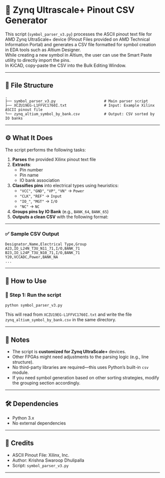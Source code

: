 
# 🧩 Zynq Ultrascale+ Pinout CSV Generator

This script (`symbol_parser_v3.py`) processes the ASCII pinout text file for AMD Zynq UltraScale+ device (Pinout Files provided on AMD Technical Information Portal) and generates a CSV file formatted for symbol creation in EDA tools such as Altium Designer.  
While creating a new symbol in Altium, the user can use the Smart Paste utility to directly import the pins.  
In KiCAD, copy-paste the CSV into the Bulk Editing Window.

---

## 📂 File Structure

```
.
├── symbol_parser_v3.py                      # Main parser script
├── XCZU19EG-L1FFVC1760I.txt                 # Input: Example Xilinx ASCII pinout file
└── zynq_altium_symbol_by_bank.csv           # Output: CSV sorted by IO banks
```

---

## ⚙️ What It Does

The script performs the following tasks:

1. **Parses** the provided Xilinx pinout text file
2. **Extracts**:
   - Pin number
   - Pin name
   - IO bank association
3. **Classifies pins** into electrical types using heuristics:
   - `"VCC"`, `"GND"`, `"VP"`, `"VN"` → `Power`
   - `"CLK"`, `"REF"` → `Input`
   - `"IO_"`, `"MGT"` → `I/O`
   - `"NC"` → `NC`
4. **Groups pins by IO Bank** (e.g., `BANK_64`, `BANK_65`)
5. **Outputs a clean CSV** with the following format:

---

### ✅ Sample CSV Output

```csv
Designator,Name,Electrical Type,Group
A23,IO_L24N_T3U_N11_71,I/O,BANK_71
B23,IO_L24P_T3U_N10_71,I/O,BANK_71
Y20,VCCADC,Power,BANK_NA
...
```

---

## 🧪 How to Use

### 🐍 Step 1: Run the script

```bash
python symbol_parser_v3.py
```

This will read from `XCZU19EG-L1FFVC1760I.txt` and write the file `zynq_altium_symbol_by_bank.csv` in the same directory.

---

## 📌 Notes

- The script is **customized for Zynq UltraScale+** devices.
- Other FPGAs might need adjustments to the parsing logic (e.g., line structure).
- No third-party libraries are required—this uses Python’s built-in `csv` module.
- If you need symbol generation based on other sorting strategies, modify the grouping section accordingly.

---

## 🛠 Dependencies

- Python 3.x
- No external dependencies

---

## 📇 Credits

- ASCII Pinout File: Xilinx, Inc.
- Author: Krishna Swaroop Dhulipalla
- Script: `symbol_parser_v3.py`

---
